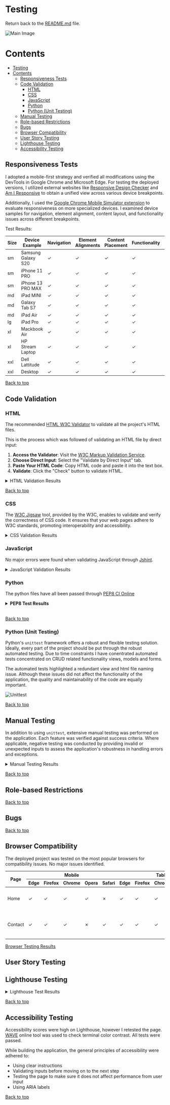 # Testing

Return back to the [README.md](README.md) file.

![Main Image]()

# Contents

<!-- TOC -->

* [Testing](#testing)
* [Contents](#contents)
    * [Responsiveness Tests](#responsiveness-tests)
    * [Code Validation](#code-validation)
        * [HTML](#html)
        * [CSS](#css)
        * [JavaScript](#javascript)
        * [Python](#python)
        * [Python (Unit Testing)](#python-unit-testing)
    * [Manual Testing](#manual-testing)
    * [Role-based Restrictions](#role-based-restrictions)
    * [Bugs](#bugs)
    * [Browser Compatibility](#browser-compatibility)
    * [User Story Testing](#user-story-testing)
    * [Lighthouse Testing](#lighthouse-testing)
    * [Accessibility Testing](#accessibility-testing)

<!-- TOC -->

## Responsiveness Tests

I adopted a mobile-first strategy and verified all modifications using the DevTools in Google Chrome and Microsoft Edge.
For testing the deployed versions, I utilized external websites
like [Responsive Design Checker](https://responsivedesignchecker.com/)
and [Am I Responsive](https://ui.dev/amiresponsive) to obtain a unified view across various device breakpoints.

Additionally, I used
the [Google Chrome Mobile Simulator extension](https://chromewebstore.google.com/detail/mobile-simulator-responsi/ckejmhbmlajgoklhgbapkiccekfoccmk)
to evaluate responsiveness on more specialized
devices. I examined device samples for navigation, element alignment, content layout, and functionality issues across
different breakpoints.

Test Results:

| Size | Device Example     | Navigation | Element Alignments | Content Placement | Functionality | Notes |
|------|--------------------|------------|--------------------|-------------------|---------------|-------|
| sm   | Samsung Galaxy S20 | &check;    | &check;            | &check;           | &check;       |       |
| sm   | iPhone 11 PRO      | &check;    | &check;            | &check;           | &check;       |       |
| sm   | iPhone 13 PRO MAX  | &check;    | &check;            | &check;           | &check;       |       |
| md   | iPad MINI          | &check;    | &check;            | &check;           | &check;       |       |
| md   | Galaxy Tab S7      | &check;    | &check;            | &check;           | &check;       |       |
| md   | iPad Air           | &check;    | &check;            | &check;           | &check;       |       |
| lg   | iPad Pro           | &check;    | &check;            | &check;           | &check;       |       |
| xl   | Mackbook Air       | &check;    | &check;            | &check;           | &check;       |       |
| xl   | HP Stream Laptop   | &check;    | &check;            | &check;           | &check;       |       |
| xxl  | Dell Lattitude     | &check;    | &check;            | &check;           | &check;       |       |
| xxl  | Desktop            | &check;    | &check;            | &check;           | &check;       |       |

[Back to top](#contents)

## Code Validation

### HTML

The recommended [HTML W3C Validator](https://validator.w3.org) to validate all the project's HTML files.

This is the process which was followed of validating an HTML file by direct input:

1. **Access the Validator**: Visit the [W3C Markup Validation Service](https://validator.w3.org/).
2. **Choose Direct Input**: Select the "Validate by Direct Input" tab.
3. **Paste Your HTML Code**: Copy HTML code and paste it into the text box.
4. **Validate**: Click the "Check" button to validate HTML.

<details>

<summary>HTML Validation Results</summary>

| File Name             | Pass | View Result                                                | Notes                                                                                                                                                                                             |
|-----------------------|------|------------------------------------------------------------|---------------------------------------------------------------------------------------------------------------------------------------------------------------------------------------------------|
| index.html            | ⛔    | [Result](docs/test-img/header-1.png)                       |                                                                                                                                                                                                   |
| product-list.html     | ⛔    | [Result](docs/test-img/all-prod.png)                       |                                                                                                                                                                                                   |
| search-results.html   | ✅    | ![Result](/docs/test-img/search-results-htmlchecker.png)   |                                                                                                                                                                                                   |
| edit-product.html     |      | ![Result](/docs/test-img/edit-product-htmlchecker.png)     |                                                                                                                                                                                                   |
| add-product.html      | ✅    | ![Result](/docs/test-img/add-product-htmlchecker.png)      |                                                                                                                                                                                                   |
| admin-summary.html    | ✅    | ![Result](/docs/test-img/admin-summary-htmlchecker.png)    |                                                                                                                                                                                                   |
| manage-author.html    | ✅    | ![Result](/docs/test-img/manage-author-htmlchecker.png)    |                                                                                                                                                                                                   |
| manage-genre.html     | ✅    | ![Result](/docs/test-img/manage-genre-htmlchecker.png)     |                                                                                                                                                                                                   |
| manage-coupon.html    |      | ![Result](/docs/test-img/manage-coupon-htmlchecker.png)    | It intermittently throws an error for dropdown selection for percentage option. Based on online research there seems to be an ongoing html issue. All html code is updated to meet the standards. |
| manage-category.html  | ✅    | ![Result](/docs/test-img/manage-category-htmlchecker.png)  |                                                                                                                                                                                                   |
| manage-orders.html    | ✅    | ![Result](/docs/test-img/manage-orders-htmlchecker.png)    |                                                                                                                                                                                                   |
| dashboard.html        | ✅    | ![Result](/docs/test-img/dashboard-htmlchecker.png)        |                                                                                                                                                                                                   |
| profile.html          | ✅    | ![Result](/docs/test-img/profile-htmlchecker.png)          |                                                                                                                                                                                                   |
| my-orders.html        | ✅    | ![Result](/docs/test-img/user-orders-htmlchecker.png)      |                                                                                                                                                                                                   |
| wishlist.html         | ✅    | ![Result](/docs/test-img/user-favourites-htmlchecker.png)  |                                                                                                                                                                                                   |
| change-password.html  | ✅    | ![Result](/docs/test-img/change-password-htmlchecker.png)  |                                                                                                                                                                                                   |
| delete-modal.html     | ✅    | ![Result](/docs/test-img/profile-delete-htmlchecker.png)   |                                                                                                                                                                                                   |
| product-detail.html   | ✅    | ![Result](/docs/test-img/product-details-htmlchecker.png)  |                                                                                                                                                                                                   |
| about.html            | ✅    | ![Result](/docs/test-img/about-htmlchecker.png)            |                                                                                                                                                                                                   |
| special-offers.html   | ✅    | ![Result](/docs/test-img/offers-htmlchecker.png)           |                                                                                                                                                                                                   |
| signup.html           | ✅    | ![Result](/docs/test-img/sign-up-htmlchecker.png)          |                                                                                                                                                                                                   |
| login.html            | ✅    | ![Result](/docs/test-img/login-htmlchecker.png)            |                                                                                                                                                                                                   |
| logout.html           | ✅    | ![Result](/docs/test-img/logout-htmlchecker.png)           |                                                                                                                                                                                                   |
| cart.html             | ✅    | ![Result](/docs/test-img/cart-htmlchecker.png)             |                                                                                                                                                                                                   |
| checkout-success.html | ✅    | ![Result](/docs/test-img/success-htmlchecker.png)          |                                                                                                                                                                                                   |
| checkout.html         | ✅    | ![Result](/docs/test-img/checkout-htmlchecker.png)         |                                                                                                                                                                                                   |
| shipping-returns.html | ✅    | ![Result](/docs/test-img/shipping-returns-htmlchecker.png) |                                                                                                                                                                                                   |
| privacy-policy.html   | ✅    | ![Result](/docs/test-img/privacy-policy-htmlchecker.png)   |                                                                                                                                                                                                   |
| terms-of-service.html | ✅    | ![Result](/docs/test-img/terms-htmlchecker.png)            |                                                                                                                                                                                                   |

</details>

[Back to top](#contents)

### CSS

The [W3C Jigsaw](https://jigsaw.w3.org/css-validator/) tool, provided by the W3C, enables to validate and verify the
correctness of CSS code. It ensures that your web pages adhere to W3C standards, promoting interoperability and
accessibility.

<details>

<summary>CSS Validation Results</summary>

</details>

### JavaScript

No major errors were found when validating JavaScript through [Jshint](https://jshint.com/).


<details>

<summary>JavaScript Validation Results</summary>

</details>

### Python

The python files have all been passed through [PEP8 CI Online](https://pep8ci.herokuapp.com/)

<details><summary><b>PEP8 Test Results</b></summary>

| App Name  | File Name          | Pass | View Result                                                                                            |
|-----------|--------------------|------|--------------------------------------------------------------------------------------------------------|
| about     | views.py           | ✅    | <details><summary>Screenshot</summary>![Result](/docs/test-img/about-views-py.png)</details>           |
| about     | urls.py            | ✅    | <details><summary>Screenshot</summary>![Result](/docs/test-img/about-urls-py.png)</details>            |
| about     | models.py          | ✅    | <details><summary>Screenshot</summary>![Result](/docs/test-img/about-models-py.png)</details>          |
| about     | forms.py           | ✅    | <details><summary>Screenshot</summary>![Result](/docs/test-img/about-forms-py.png)</details>           |
| about     | admin.py           | ✅    | <details><summary>Screenshot</summary>![Result](/docs/test-img/about-admin-py.png)</details>           |
| about     | test_views.py      | ✅    | <details><summary>Screenshot</summary>![Result](/docs/test-img/settings-py.png)</details>              |
| about     | test_forms.py      | ✅    | <details><summary>Screenshot</summary>![Result](/docs/test-img/settings-py.png)</details>              |
| app       | settings.py        | ✅    | <details><summary>Screenshot</summary>![Result](/docs/test-img/settings-py.png)</details>              |
| app       | urls.py            | ✅    | <details><summary>Screenshot</summary>![Result](/docs/test-img/testing-urls-py-main-app.png)</details> |
| app       | views.py           | ✅    | <details><summary>Screenshot</summary>![Result](/docs/test-img/views-py-main-app.png)</details>        |
| blog      | views.py           | ✅    | <details><summary>Screenshot</summary>![Result](/docs/test-img/bag-tools-py.png)</details>             |
| blog      | urls.py            | ✅    | <details><summary>Screenshot</summary>![Result](/docs/test-img/test-views-cart-py.png)</details>       |
| blog      | models.py          | ✅    | <details><summary>Screenshot</summary>![Result](/docs/test-img/apps-cart-py.png)</details>             |
| blog      | forms.py           | ✅    | <details><summary>Screenshot</summary>![Result](/docs/test-img/contexts-cart-py.png)</details>         |
| blog      | admin.py           | ✅    | <details><summary>Screenshot</summary>![Result](/docs/test-img/test-views-cart-py.png)</details>       |
| blog      | test_views.py      | ✅    | <details><summary>Screenshot</summary>![Result](/docs/test-img/apps-cart-py.png)</details>             |
| blog      | test_models.py     | ✅    | <details><summary>Screenshot</summary>![Result](/docs/test-img/contexts-cart-py.png)</details>         |
| blog      | test_forms.py      | ✅    | <details><summary>Screenshot</summary>![Result](/docs/test-img/contexts-cart-py.png)</details>         |
| cart      | views.py           | ✅    | <details><summary>Screenshot</summary>![Result](/docs/test-img/urls-cart-py.png)</details>             |
| cart      | urls.py            | ✅    | <details><summary>Screenshot</summary>![Result](/docs/test-img/views-cart-py.png)</details>            || cart     | bag_tools.py       | ✅    | <details><summary>Screenshot</summary>![Result](/docs/test-img/bag-tools-py.png)</details>             |
| cart      | models.py          | ✅    | <details><summary>Screenshot</summary>![Result](/docs/test-img/test-views-cart-py.png)</details>       |
| cart      | contexts.py        | ✅    | <details><summary>Screenshot</summary>![Result](/docs/test-img/apps-cart-py.png)</details>             |
| cart      | test_context.py    | ✅    | <details><summary>Screenshot</summary>![Result](/docs/test-img/contexts-cart-py.png)</details>         |
| cart      | context.py         | ✅    | <details><summary>Screenshot</summary>![Result](/docs/test-img/urls-cart-py.png)</details>             |
| checkout  | webhooks.py        | ✅    | <details><summary>Screenshot</summary>![Result](/docs/test-img/test-forms-checkout-py.png)</details>   |
| checkout  | webhook_handler.py | ✅    | <details><summary>Screenshot</summary>![Result](/docs/test-img/test-models-checkout-py.png)</details>  |
| checkout  | views.py           | ✅    | <details><summary>Screenshot</summary>![Result](/docs/test-img/admin-checkout-py.png)</details>        |
| checkout  | urls.py            | ✅    | <details><summary>Screenshot</summary>![Result](/docs/test-img/apps-checkout-py.png)</details>         |
| checkout  | signals.py         | ✅    | <details><summary>Screenshot</summary>![Result](/docs/test-img/forms-checkout-py.png)</details>        |
| checkout  | models.py          | ✅    | <details><summary>Screenshot</summary>![Result](/docs/test-img/models-checkout-py.png)</details>       |
| checkout  | forms.py           | ✅    | <details><summary>Screenshot</summary>![Result](/docs/test-img/signals-checkout-py.png)</details>      |
| checkout  | admin.py           | ✅    | <details><summary>Screenshot</summary>![Result](/docs/test-img/urls-checkout-py.png)</details>         |
| checkout  | test_models.py     | ✅    | <details><summary>Screenshot</summary>![Result](/docs/test-img/views-checkout-py.png)</details>        |
| checkout  | test_forms.py      | ✅    | <details><summary>Screenshot</summary>![Result](/docs/test-img/handler-checkout-py.png)</details>      |
| favorites | views.py           | ✅    | <details><summary>Screenshot</summary>![Result](/docs/test-img/apps-core-py.png)</details>             |
| favorites | urls.py            | ✅    | <details><summary>Screenshot</summary>![Result](/docs/test-img/urls-core-py.png)</details>             |
| favorites | models.py          | ✅    | <details><summary>Screenshot</summary>![Result](/docs/test-img/views-core-py.png)</details>            |
| favorites | admin.py           | ✅    | <details><summary>Screenshot</summary>![Result](/docs/test-img/views-core-py.png)</details>            |
| favorites | test_models.py     | ✅    | <details><summary>Screenshot</summary>![Result](/docs/test-img/views-core-py.png)</details>            |
| home      | views.py           | ✅    | <details><summary>Screenshot</summary>![Result](/docs/test-img/views-core-py.png)</details>            |
| home      | urls.py            | ✅    | <details><summary>Screenshot</summary>![Result](/docs/test-img/views-core-py.png)</details>            |
| home      | models.py          | ✅    | <details><summary>Screenshot</summary>![Result](/docs/test-img/views-core-py.png)</details>            |
| products  | widgets.py         | ✅    | <details><summary>Screenshot</summary>![Result](/docs/test-img/query-products-py.png)</details>        |
| products  | views.py           | ✅    | <details><summary>Screenshot</summary>![Result](/docs/test-img/test-models-products-py.png)</details>  |
| products  | urls.py            | ✅    | <details><summary>Screenshot</summary>![Result](/docs/test-img/test-views-products-py.png)</details>   |
| products  | models.py          | ✅    | <details><summary>Screenshot</summary>![Result](/docs/test-img/admin-products-py.png)</details>        |
| products  | admin.py           | ✅    | <details><summary>Screenshot</summary>![Result](/docs/test-img/apps-products-py.png)</details>         |
| products  | test_views.py      | ✅    | <details><summary>Screenshot</summary>![Result](/docs/test-img/filters-products-py.png)</details>      |
| products  | test_models.py     | ✅    | <details><summary>Screenshot</summary>![Result](/docs/test-img/forms-products-py.png)</details>        |
| products  | test_forms.py      | ✅    | <details><summary>Screenshot</summary>![Result](/docs/test-img/mixins-products-py.png)</details>       |
| profiles  | views.py           | ✅    | <details><summary>Screenshot</summary>![Result](/docs/test-img/models-products-py.png)</details>       |
| profiles  | urls.py            | ✅    | <details><summary>Screenshot</summary>![Result](/docs/test-img/urls-products-py.png)</details>         |
| profiles  | models.py          | ✅    | <details><summary>Screenshot</summary>![Result](/docs/test-img/views-products-py.png)</details>        |
| profiles  | forms.py           | ✅    | <details><summary>Screenshot</summary>![Result](/docs/test-img/admin-prof-py.png)</details>            |
| profiles  | test_forms.py      | ✅    | <details><summary>Screenshot</summary>![Result](/docs/test-img/apps-prof-py.png)</details>             |
| main      | custom_storages.py | ✅    | <details><summary>Screenshot</summary>![Result](/docs/test-img/apps-prof-py.png)</details>             |

</details><br/>


[Back to top](#contents)

### Python (Unit Testing)

Python's `unittest` framework offers a robust and flexible testing solution.
Ideally, every part of the project should be put through the robust automated testing. Due to time constraints I have
conentrated automated tests concentrated on CRUD related functionality views, models and forms.

The automated tests highlighted a redundant view and html file naming issue. Although these issues did not affect the
functionality of the application, the quality and maintainability of the code are equally important.

![Unittest]()

[Back to top](#contents)

## Manual Testing

In addition to using `unittest`, extensive manual testing was performed on the application. Each feature was verified
against success criteria. Where applicable, negative testing was conducted by providing invalid or unexpected inputs to
assess the application's robustness in handling errors and exceptions.

<details>
<summary>Manual Testing Results</summary>

</details>

[Back to top](#contents)

## Role-based Restrictions

[Back to top](#contents)

## Bugs

[Back to top](#contents)

## Browser Compatibility

The deployed project was tested on the most popular browsers for compatibility issues.
No major issues identified.

<table>
    <thead>    
        <tr> 
            <th rowspan="2">Page</th> 
            <th colspan="5">Mobile</th> 
            <th colspan="5">Tablet</th> 
            <th colspan="5">Desktop</th> 
            <th rowspan="2">Note</th> 
        </tr>
        <tr> 
            <th>Edge</th>
            <th>Firefox</th>
            <th>Chrome</th>
            <th>Opera</th>
            <th>Safari</th>
            <th>Edge</th>
            <th>Firefox</th>
            <th>Chrome</th>
            <th>Opera</th>
            <th>Safari</th>
            <th>Edge</th>
            <th>Firefox</th>
            <th>Chrome</th>
            <th>Opera</th>
            <th>Safari</th>
        </tr>
    </thead>
    <tbody>    
        <tr>
            <td>Home</td>
            <td>✓</td> 
            <td>✓</td> 
            <td>✓</td> 
            <td>✓</td> 
            <td>✗</td> 
            <td>✓</td> 
            <td>✓</td> 
            <td>✓</td> 
            <td>✓</td> 
            <td>✗</td>
            <td>✓</td> 
            <td>✓</td> 
            <td>✓</td> 
            <td>✓</td> 
            <td>✗</td> 
            <td>Test issue on Safari</td>
        </tr>
        <tr>
            <td>Contact</td>
            <td>✓</td> 
            <td>✓</td> 
            <td>✓</td> 
            <td>✗</td> 
            <td>✓</td> 
            <td>✓</td> 
            <td>✓</td> 
            <td>✓</td> 
            <td>✗</td> 
            <td>✓</td>
            <td>✓</td> 
            <td>✓</td> 
            <td>✗</td> 
            <td>✓</td> 
            <td>✓</td> 
            <td>Issue on Opera in Tablet</td>
        </tr>
    </tbody>
</table>

[Browser Testing Results]()

## User Story Testing

## Lighthouse Testing

<details>
<summary>Lighthouse Test Results</summary>

</details>

[Back to top](#contents)

## Accessibility Testing

Accessibility scores were high on Lighthouse, however I retested the page.
[WAVE](https://wave.webaim.org/) online tool was used to check terminal color contrast. All tests were passed.

While building the application, the general principles of accessibility were adhered to:

- Using clear instructions
- Validating inputs before moving on to the next step
- Testing the page to make sure it does not affect performance from user input
- Using ARIA labels

[Back to top](#contents)
